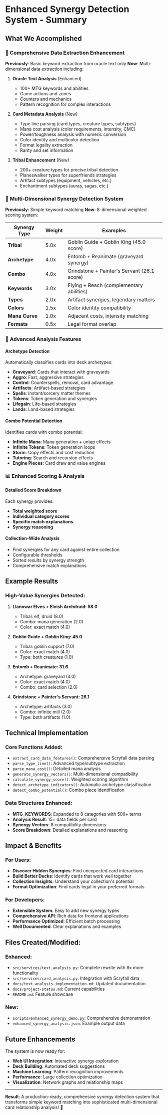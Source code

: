 # Enhanced Synergy Detection System - Summary

## What We Accomplished

### 🎯 **Comprehensive Data Extraction Enhancement**

**Previously**: Basic keyword extraction from oracle text only
**Now**: Multi-dimensional data extraction including:

1. **Oracle Text Analysis** (Enhanced)
   - 100+ MTG keywords and abilities
   - Game actions and zones
   - Counters and mechanics
   - Pattern recognition for complex interactions

2. **Card Metadata Analysis** (New)
   - Type line parsing (card types, creature types, subtypes)
   - Mana cost analysis (color requirements, intensity, CMC)
   - Power/toughness analysis with numeric conversion
   - Color identity and multicolor detection
   - Format legality extraction
   - Rarity and set information

3. **Tribal Enhancement** (New)
   - 200+ creature types for precise tribal detection
   - Planeswalker types for superfriends strategies
   - Artifact subtypes (equipment, vehicles, etc.)
   - Enchantment subtypes (auras, sagas, etc.)

### 🤝 **Multi-Dimensional Synergy Detection System**

**Previously**: Simple keyword matching
**Now**: 8-dimensional weighted scoring system:

| Synergy Type | Weight | Examples |
|--------------|--------|----------|
| **Tribal** | 5.0x | Goblin Guide + Goblin King (45.0 score) |
| **Archetype** | 4.0x | Entomb + Reanimate (graveyard synergy) |
| **Combo** | 4.0x | Grindstone + Painter's Servant (26.1 score) |
| **Keywords** | 3.0x | Flying + Reach (complementary abilities) |
| **Types** | 2.0x | Artifact synergies, legendary matters |
| **Colors** | 1.5x | Color identity compatibility |
| **Mana Curve** | 1.0x | Adjacent costs, intensity matching |
| **Formats** | 0.5x | Legal format overlap |

### 🧠 **Advanced Analysis Features**

#### Archetype Detection
Automatically classifies cards into deck archetypes:
- **Graveyard**: Cards that interact with graveyards
- **Aggro**: Fast, aggressive strategies
- **Control**: Counterspells, removal, card advantage
- **Artifacts**: Artifact-based strategies
- **Spells**: Instant/sorcery matter themes
- **Tokens**: Token generation and synergies
- **Lifegain**: Life-based strategies
- **Lands**: Land-based strategies

#### Combo Potential Detection
Identifies cards with combo potential:
- **Infinite Mana**: Mana generation + untap effects
- **Infinite Tokens**: Token generation loops
- **Storm**: Copy effects and cost reduction
- **Tutoring**: Search and recursion effects
- **Engine Pieces**: Card draw and value engines

### 📊 **Enhanced Scoring & Analysis**

#### Detailed Score Breakdown
Each synergy provides:
- **Total weighted score**
- **Individual category scores**
- **Specific match explanations**
- **Synergy reasoning**

#### Collection-Wide Analysis
- Find synergies for any card against entire collection
- Configurable thresholds
- Sorted results by synergy strength
- Comprehensive match explanations

## Example Results

### High-Value Synergies Detected:

1. **Llanowar Elves + Elvish Archdruid: 58.0**
   - Tribal: elf, druid (8.0)
   - Combo: mana generation (2.0)
   - Color: exact match (4.0)

2. **Goblin Guide + Goblin King: 45.0**
   - Tribal: goblin support (7.0)
   - Color: exact match (4.0)
   - Type: both creatures (1.0)

3. **Entomb + Reanimate: 31.6**
   - Archetype: graveyard (4.0)
   - Color: exact match (4.0)
   - Combo: card selection (2.0)

4. **Grindstone + Painter's Servant: 26.1**
   - Archetype: artifacts (3.0)
   - Combo: infinite mill (2.0)
   - Type: both artifacts (1.0)

## Technical Implementation

### Core Functions Added:
- `extract_card_data_features()`: Comprehensive Scryfall data parsing
- `parse_type_line()`: Advanced type/subtype extraction
- `parse_mana_cost()`: Detailed mana analysis
- `generate_synergy_vectors()`: Multi-dimensional compatibility
- `calculate_synergy_score()`: Weighted scoring algorithm
- `detect_archetype_indicators()`: Automatic archetype classification
- `detect_combo_potential()`: Combo piece identification

### Data Structures Enhanced:
- **MTG_KEYWORDS**: Expanded to 8 categories with 500+ terms
- **Analysis Result**: 15+ data fields per card
- **Synergy Vectors**: 8 compatibility dimensions
- **Score Breakdown**: Detailed explanations and reasoning

## Impact & Benefits

### For Users:
- **Discover Hidden Synergies**: Find unexpected card interactions
- **Build Better Decks**: Identify cards that work well together
- **Collection Insights**: Understand your collection's potential
- **Format Optimization**: Find cards legal in your preferred formats

### For Developers:
- **Extensible System**: Easy to add new synergy types
- **Comprehensive API**: Rich data for frontend applications
- **Performance Optimized**: Efficient batch processing
- **Well Documented**: Clear explanations and examples

## Files Created/Modified:

### Enhanced:
- `src/services/text_analysis.py`: Complete rewrite with 8x more functionality
- `src/services/card_analysis.py`: Integration with Scryfall data
- `docs/text-analysis-implementation.md`: Updated documentation
- `docs/project-status.md`: Current capabilities
- `README.md`: Feature showcase

### New:
- `scripts/enhanced_synergy_demo.py`: Comprehensive demonstration
- `enhanced_synergy_analysis.json`: Example output data

## Future Enhancements

The system is now ready for:
- **Web UI Integration**: Interactive synergy exploration
- **Deck Building**: Automated deck suggestions
- **Machine Learning**: Pattern recognition improvements
- **Performance**: Large collection optimization
- **Visualization**: Network graphs and relationship maps

---

**Result**: A production-ready, comprehensive synergy detection system that transforms simple keyword matching into sophisticated multi-dimensional card relationship analysis! 🚀
